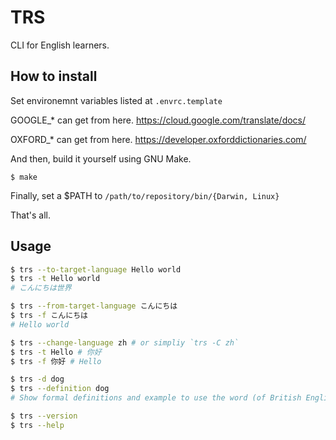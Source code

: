 # TRS

CLI for English learners.

## How to install

Set environemnt variables listed at `.envrc.template`

GOOGLE\_\* can get from here.
https://cloud.google.com/translate/docs/

OXFORD\_\* can get from here.
https://developer.oxforddictionaries.com/

And then, build it yourself using GNU Make.

```
$ make
```

Finally, set a $PATH to `/path/to/repository/bin/{Darwin, Linux}`

That's all.

## Usage

```bash
$ trs --to-target-language Hello world
$ trs -t Hello world
# こんにちは世界

$ trs --from-target-language こんにちは
$ trs -f こんにちは
# Hello world

$ trs --change-language zh # or simpliy `trs -C zh`
$ trs -t Hello # 你好
$ trs -f 你好 # Hello

$ trs -d dog
$ trs --definition dog
# Show formal definitions and example to use the word (of British English)

$ trs --version
$ trs --help
```
